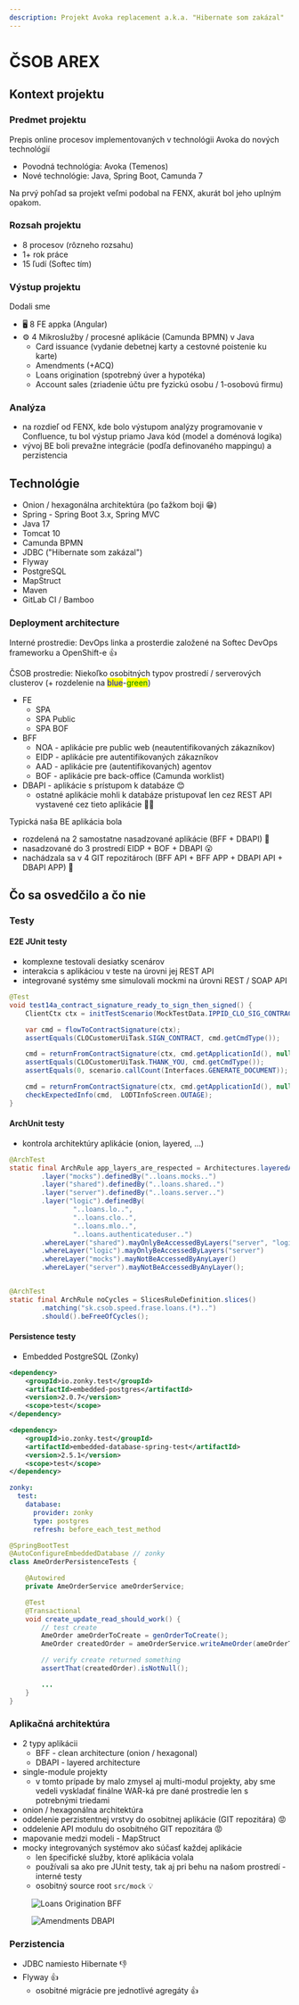 ```yaml
---
description: Projekt Avoka replacement a.k.a. "Hibernate som zakázal"
---
```


# ČSOB AREX

## Kontext projektu

### Predmet projektu

Prepis online procesov implementovaných v technológii Avoka do nových technológií&#x20;

* Povodná technológia: Avoka (Temenos)
* Nové technológie: Java, Spring Boot, Camunda 7

Na prvý pohľad sa projekt veľmi podobal na FENX, akurát bol jeho uplným opakom.

### Rozsah projektu

* 8 procesov (rôzneho rozsahu)
* 1+ rok práce
* 15 ľudí (Softec tím)

### Výstup projektu

Dodali sme

* 🖥️ 8 FE appka (Angular)
* ⚙️ 4 Mikroslužby / procesné aplikácie (Camunda BPMN) v Java
  * Card issuance (vydanie debetnej karty a cestovné poistenie ku karte)
  * Amendments (+ACQ)
  * Loans origination (spotrebný úver a hypotéka)
  * Account sales (zriadenie účtu pre fyzickú osobu / 1-osobovú firmu)

### Analýza

* na rozdieľ od FENX, kde bolo výstupom analýzy programovanie v Confluence, tu bol výstup priamo Java kód (model a doménová logika)
* vývoj BE boli prevažne integrácie (podľa definovaného mappingu) a perzistencia

## Technológie

* Onion / hexagonálna architektúra (po ťažkom boji 😁)
* Spring - Spring Boot 3.x, Spring MVC
* Java 17
* Tomcat 10
* Camunda BPMN
* JDBC ("Hibernate som zakázal")
* Flyway
* PostgreSQL
* MapStruct
* Maven
* GitLab CI / Bamboo

### Deployment architecture

Interné prostredie: DevOps linka a prosterdie založené na Softec DevOps frameworku a OpenShift-e 👍

ČSOB prostredie: Niekoľko osobitných typov prostredí / serverových clusterov (+ rozdelenie na <mark style="color:blue;">blue</mark>-<mark style="color:green;">green</mark>)

* FE
  * SPA
  * SPA Public
  * SPA BOF
* BFF&#x20;
  * NOA - aplikácie pre public web (neautentifikovaných zákazníkov)
  * EIDP - aplikácie pre autentifikovaných zákazníkov
  * AAD - aplikácie pre (autentifikovaných) agentov
  * BOF - aplikácie pre back-office (Camunda worklist)
* DBAPI - aplikácie s prístupom k databáze 😊
  * ostatné aplikácie mohli k databáze pristupovať len cez REST API vystavené cez tieto aplikácie 🤷‍♂️

Typická naša BE aplikácia bola&#x20;

* rozdelená na 2 samostatne nasadzované aplikácie (BFF + DBAPI) 🤔
* nasadzované do 3 prostredí EIDP + BOF + DBAPI 😮
* nachádzala sa v 4 GIT repozitároch (BFF API + BFF APP + DBAPI API + DBAPI APP) 🤯

## Čo sa osvedčilo a čo nie

### Testy

#### E2E JUnit testy&#x20;

* komplexne testovali desiatky scenárov
* interakcia s aplikáciou v teste na úrovni jej REST API&#x20;
* integrované systémy sme simulovali mockmi na úrovni REST / SOAP API

```java
@Test
void test14a_contract_signature_ready_to_sign_then_signed() {
    ClientCtx ctx = initTestScenario(MockTestData.IPPID_CLO_SIG_CONTRACT_READY_TO_SIGN);

    var cmd = flowToContractSignature(ctx);
    assertEquals(CLOCustomerUiTask.SIGN_CONTRACT, cmd.getCmdType());

    cmd = returnFromContractSignature(ctx, cmd.getApplicationId(), null);
    assertEquals(CLOCustomerUiTask.THANK_YOU, cmd.getCmdType());
    assertEquals(0, scenario.callCount(Interfaces.GENERATE_DOCUMENT));

    cmd = returnFromContractSignature(ctx, cmd.getApplicationId(), null);
    checkExpectedInfo(cmd,  LODTInfoScreen.OUTAGE);
}
```

#### ArchUnit testy

* kontrola architektúry aplikácie (onion, layered, ...)

```java
@ArchTest
static final ArchRule app_layers_are_respected = Architectures.layeredArchitecture().consideringAllDependencies()
        .layer("mocks").definedBy("..loans.mocks..")
        .layer("shared").definedBy("..loans.shared..")
        .layer("server").definedBy("..loans.server..")
        .layer("logic").definedBy(
                "..loans.lo..",
                "..loans.clo..",
                "..loans.mlo..",
                "..loans.authenticateduser..")
        .whereLayer("shared").mayOnlyBeAccessedByLayers("server", "logic")
        .whereLayer("logic").mayOnlyBeAccessedByLayers("server")
        .whereLayer("mocks").mayNotBeAccessedByAnyLayer()
        .whereLayer("server").mayNotBeAccessedByAnyLayer();


@ArchTest
static final ArchRule noCycles = SlicesRuleDefinition.slices()
        .matching("sk.csob.speed.frase.loans.(*)..")
        .should().beFreeOfCycles();
```

#### Persistence testy

* Embedded PostgreSQL (Zonky)

```xml
<dependency>
	<groupId>io.zonky.test</groupId>
	<artifactId>embedded-postgres</artifactId>
	<version>2.0.7</version>
	<scope>test</scope>
</dependency>

<dependency>
	<groupId>io.zonky.test</groupId>
	<artifactId>embedded-database-spring-test</artifactId>
	<version>2.5.1</version>
	<scope>test</scope>
</dependency>
```

```yaml
zonky:
  test:
    database:
      provider: zonky
      type: postgres
      refresh: before_each_test_method

```

```java
@SpringBootTest
@AutoConfigureEmbeddedDatabase // zonky
class AmeOrderPersistenceTests {

    @Autowired
    private AmeOrderService ameOrderService;

    @Test
    @Transactional
    void create_update_read_should_work() {
        // test create
        AmeOrder ameOrderToCreate = genOrderToCreate();
        AmeOrder createdOrder = ameOrderService.writeAmeOrder(ameOrderToCreate);

        // verify create returned something
        assertThat(createdOrder).isNotNull();

        ...
    }
}
```

### Aplikačná architektúra

* 2 typy aplikácii
  * BFF -  clean architecture (onion / hexagonal)
  * DBAPI - layered architecture
* single-module projekty
  * v tomto prípade by malo zmysel aj multi-modul projekty, aby sme vedeli vyskladať finálne WAR-ká pre dané prostredie len s potrebnými triedami
* onion / hexagonálna architektúra
* oddelenie perzistentnej vrstvy do osobitnej aplikácie (GIT repozitára) 😡
* oddelenie API modulu do osobitného GIT repozitára 😡
* mapovanie medzi modeli - MapStruct&#x20;
* mocky integrovaných systémov ako súčasť každej aplikácie
  * len špecifické služby, ktoré aplikácia volala&#x20;
  * používali sa ako pre JUnit testy, tak aj pri behu na našom prostredí - interné testy
  * osobitný source root `src/mock` 💡



<div><figure><img src=".gitbook/assets/loans.png" alt="Loans Origination BFF"><figcaption></figcaption></figure> <figure><img src=".gitbook/assets/ame-db (1).png" alt="Amendments DBAPI"><figcaption></figcaption></figure></div>

### Perzistencia

* JDBC namiesto Hibernate 👎
* Flyway 👍
  * osobitné migrácie pre jednotlivé agregáty 👍
